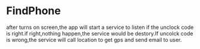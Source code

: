 FindPhone
=========

after turns on screen,the app will start a service to listen if the unclock code is right.if right,nothing happen,the service would be destory.If uncolck code is wrong,the service will call location to get gps and send email to user.
